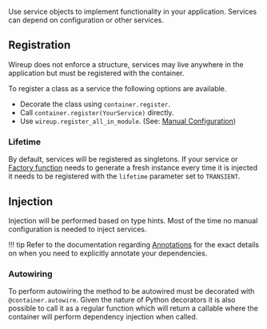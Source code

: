 Use service objects to implement functionality in your application. Services can depend on configuration
or other services.

## Registration
Wireup does not enforce a structure, services may live anywhere in the application but must be registered 
with the container.

To register a class as a service the following options are available.

* Decorate the class using `container.register`.
* Call `container.register(YourService)` directly.
* Use `wireup.register_all_in_module`.
  (See: [Manual Configuration](manual_configuration.md#using-wireup-without-registration-decorators))

### Lifetime
By default, services will be registered as singletons. If your service or [Factory function](factory_functions.md)
needs to generate a fresh instance every time it is injected it needs to be registered with the `lifetime` parameter
set to `TRANSIENT`.

## Injection
Injection will be performed based on type hints. Most of the time no manual configuration 
is needed to inject services. 

!!! tip
    Refer to the documentation regarding [Annotations](annotations.md) for the exact details on when you need
    to explicitly annotate your dependencies.

### Autowiring
To perform autowiring the method to be autowired must be decorated with `@container.autowire`. Given the nature of
Python decorators it is also possible to call it as a regular function which will return a callable where
the container will perform dependency injection when called.


